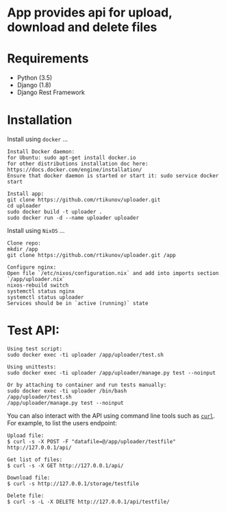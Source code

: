 # App provides api for upload, download and delete files


# Requirements

* Python (3.5)
* Django (1.8)
* Django Rest Framework

# Installation

Install using `docker` ...

    Install Docker daemon:
    for Ubuntu: sudo apt-get install docker.io
    for other distributions installation doc here: https://docs.docker.com/engine/installation/
    Ensure that docker daemon is started or start it: sudo service docker start

    Install app:
    git clone https://github.com/rtikunov/uploader.git
    cd uploader
    sudo docker build -t uploader .
    sudo docker run -d --name uploader uploader

Install using `NixOS` ...

    Clone repo:
    mkdir /app
    git clone https://github.com/rtikunov/uploader.git /app

    Configure nginx:
    Open file `/etc/nixos/configuration.nix` and add into imports section `/app/uploader.nix`
    nixos-rebuild switch
    systemctl status nginx
    systemctl status uploader
    Services should be in `active (running)` state

# Test API:
    Using test script:
    sudo docker exec -ti uploader /app/uploader/test.sh

    Using unittests:
    sudo docker exec -ti uploader /app/uploader/manage.py test --noinput

    Or by attaching to container and run tests manually:
    sudo docker exec -ti uploader /bin/bash
    /app/uploader/test.sh
    /app/uploader/manage.py test --noinput
    
You can also interact with the API using command line tools such as [`curl`](http://curl.haxx.se/). For example, to list the users endpoint:

    Upload file:
    $ curl -s -X POST -F "datafile=@/app/uploader/testfile" http://127.0.0.1/api/

    Get list of files:
    $ curl -s -X GET http://127.0.0.1/api/
    
    Download file:
    $ curl -s http://127.0.0.1/storage/testfile

    Delete file:
    $ curl -s -L -X DELETE http://127.0.0.1/api/testfile/
